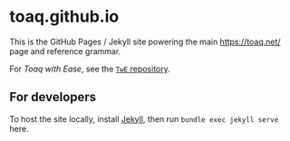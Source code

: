 # toaq.github.io

This is the GitHub Pages / Jekyll site powering the main https://toaq.net/ page and reference grammar.

For _Toaq with Ease_, see the [`TwE` repository](https://github.com/toaq/TwE/).

## For developers
To host the site locally, install [Jekyll](https://jekyllrb.com/), then run `bundle exec jekyll serve` here.
